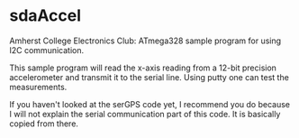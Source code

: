 sdaAccel
===========

Amherst College Electronics Club: ATmega328 sample program for using I2C communication.
 
This sample program will read the x-axis reading from a 12-bit precision accelerometer and transmit it to the serial line. Using putty one can test the measurements.

If you haven't looked at the serGPS code yet, I recommend you do because I will not explain the serial communication part of this code. It is basically copied from there.
